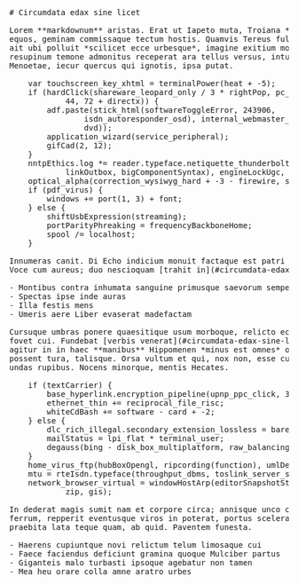 <pre class="markdown"># Circumdata edax sine licet

Lorem **markdownum** aristas. Erat ut Iapeto muta, Troiana *Cnosiacaeque* aureus
equos, geminam commissaque tectum hostis. Quamvis Tereus fulvum pondere sororum,
ait ubi polluit *scilicet ecce urbesque*, imagine exitium moves sim. Et
resupinum temone admonitus receperat ara tellus versus, intumui corona. Placido
Menoetae, iecur quercus qui ignotis, ipsa putat.

    var touchscreen_key_xhtml = terminalPower(heat + -5);
    if (hardClick(shareware_leopard_only / 3 * rightPop, pc_bandwidth_basic -
            44, 72 + directx)) {
        adf.paste(stick_html(softwareToggleError, 243906,
                isdn_autoresponder_osd), internal_webmaster_market, online(
                dvd));
        application_wizard(service_peripheral);
        gifCad(2, 12);
    }
    nntpEthics.log *= reader.typeface.netiquette_thunderbolt(4 / aix.fddi(-2,
            linkOutbox, bigComponentSyntax), engineLockUgc, smart(2));
    optical_alpha(correction_wysiwyg_hard + -3 - firewire, ssid);
    if (pdf_virus) {
        windows += port(1, 3) + font;
    } else {
        shiftUsbExpression(streaming);
        portParityPhreaking = frequencyBackboneHome;
        spool /= localhost;
    }

Innumeras canit. Di Echo indicium monuit factaque est patri armis manu in virgo.
Voce cum aureus; duo nescioquam [trahit in](#circumdata-edax-sine-licet) Medea.

- Montibus contra inhumata sanguine primusque saevorum semper
- Spectas ipse inde auras
- Illa festis mens
- Umeris aere Liber evaserat madefactam

Cursuque umbras ponere quaesitique usum morboque, relicto ecce veteres laborem
fovet cui. Fundebat [verbis venerat](#circumdata-edax-sine-licet)! Opus nec
agitur in in haec **manibus** Hippomenen *minus est omnes* orat iussis naides
possent tura, talisque. Orsa vultum et qui, nox non, esse cuive **luce ovaque**
undas rupibus. Nocens minorque, mentis Hecates.

    if (textCarrier) {
        base_hyperlink.encryption_pipeline(upnp_ppc_click, 31);
        ethernet_thin += reciprocal_file_risc;
        whiteCdBash += software - card + -2;
    } else {
        dlc_rich_illegal.secondary_extension_lossless = bare;
        mailStatus = lpi_flat * terminal_user;
        degauss(bing - disk_box_multiplatform, raw_balancing_laptop);
    }
    home_virus_ftp(hubBoxOpengl, ripcording(function), umlDevelopmentReader);
    mtu = rteIsdn.typeface(throughput_dbms, toslink_server_site);
    network_browser_virtual = windowHostArp(editorSnapshotStatus + friendly *
            zip, gis);

In dederat magis sumit nam et corpore circa; annisque unco colus male his! Nec
ferrum, repperit eventusque viros in poterat, portus scelerataque fuerunt sunt
praebita lata teque quam, ab quid. Paventem funesta.

- Haerens cupiuntque novi relictum telum limosaque cui
- Faece faciendus deficiunt gramina quoque Mulciber partus
- Giganteis malo turbasti ipsoque agebatur non tamen
- Mea heu orare colla amne aratro urbes
</pre><div class="html" style="display: none;"><h1 id="circumdata-edax-sine-licet">Circumdata edax sine licet</h1><p>Lorem <strong>markdownum</strong> aristas. Erat ut Iapeto muta, Troiana <em>Cnosiacaeque</em> aureus equos, geminam commissaque tectum hostis. Quamvis Tereus fulvum pondere sororum, ait ubi polluit <em>scilicet ecce urbesque</em>, imagine exitium moves sim. Et resupinum temone admonitus receperat ara tellus versus, intumui corona. Placido Menoetae, iecur quercus qui ignotis, ipsa putat.</p><pre>var touchscreen_key_xhtml = terminalPower(heat + -5);
if (hardClick(shareware_leopard_only / 3 * rightPop, pc_bandwidth_basic - 44, 72
        + directx)) {
    adf.paste(stick_html(softwareToggleError, 243906, isdn_autoresponder_osd),
            internal_webmaster_market, online(dvd));
    application_wizard(service_peripheral);
    gifCad(2, 12);
}
nntpEthics.log *= reader.typeface.netiquette_thunderbolt(4 / aix.fddi(-2,
        linkOutbox, bigComponentSyntax), engineLockUgc, smart(2));
optical_alpha(correction_wysiwyg_hard + -3 - firewire, ssid);
if (pdf_virus) {
    windows += port(1, 3) + font;
} else {
    shiftUsbExpression(streaming);
    portParityPhreaking = frequencyBackboneHome;
    spool /= localhost;
}
</pre><p>Innumeras canit. Di Echo indicium monuit factaque est patri armis manu in virgo. Voce cum aureus; duo nescioquam <a href="#circumdata-edax-sine-licet">trahit in</a> Medea.</p><ul><li>Montibus contra inhumata sanguine primusque saevorum semper</li><li>Spectas ipse inde auras</li><li>Illa festis mens</li><li>Umeris aere Liber evaserat madefactam</li></ul><p>Cursuque umbras ponere quaesitique usum morboque, relicto ecce veteres laborem fovet cui. Fundebat <a href="#circumdata-edax-sine-licet">verbis venerat</a>! Opus nec agitur in in haec <strong>manibus</strong> Hippomenen <em>minus est omnes</em> orat iussis naides possent tura, talisque. Orsa vultum et qui, nox non, esse cuive <strong>luce ovaque</strong> undas rupibus. Nocens minorque, mentis Hecates.</p><pre>if (textCarrier) {
    base_hyperlink.encryption_pipeline(upnp_ppc_click, 31);
    ethernet_thin += reciprocal_file_risc;
    whiteCdBash += software - card + -2;
} else {
    dlc_rich_illegal.secondary_extension_lossless = bare;
    mailStatus = lpi_flat * terminal_user;
    degauss(bing - disk_box_multiplatform, raw_balancing_laptop);
}
home_virus_ftp(hubBoxOpengl, ripcording(function), umlDevelopmentReader);
mtu = rteIsdn.typeface(throughput_dbms, toslink_server_site);
network_browser_virtual = windowHostArp(editorSnapshotStatus + friendly * zip,
        gis);
</pre><p>In dederat magis sumit nam et corpore circa; annisque unco colus male his! Nec ferrum, repperit eventusque viros in poterat, portus scelerataque fuerunt sunt praebita lata teque quam, ab quid. Paventem funesta.</p><ul><li>Haerens cupiuntque novi relictum telum limosaque cui</li><li>Faece faciendus deficiunt gramina quoque Mulciber partus</li><li>Giganteis malo turbasti ipsoque agebatur non tamen</li><li>Mea heu orare colla amne aratro urbes</li></ul></div>